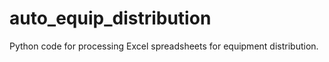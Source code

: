 # auto_equip_distribution
Python code for processing Excel spreadsheets for equipment distribution.
